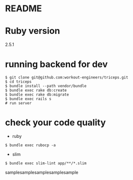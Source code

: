 # README

# Ruby version
2.5.1

# running backend for dev
```
$ git clone git@github.com:workout-engineers/triceps.git
$ cd triceps
$ bundle install --path vendor/bundle
$ bundle exec rake db:create
$ bundle exec rake db:migrate
$ bundle exec rails s
# run server
```

# check your code quality
- ruby
```
$ bundle exec rubocp -a
```

- slim
```
$ bundle exec slim-lint app/**/*.slim
```





samplesamplesamplesamplesample